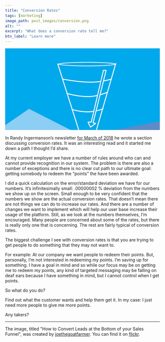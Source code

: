 ```yaml
---
title: "Conversion Rates"
tags: [marketing]
image_path: post_images/conversion.png
alt: ""
excerpt: "What does a conversion rate tell me?"
btn_label: "Learn more"
---
```

![conversion][image]

In Randy Ingermanson’s newsletter [for March of 2018](https://mailchi.mp/advancedfictionwriting/advanced-fiction-writing-e-zine-601721) he wrote a section discussing conversion rates. It was an interesting read and it started me down a path I thought I’d share.

At my current employer we have a number of rules around who can and cannot provide recognition in our system. The problem is there are also a number of exceptions and there is no clear cut path to our ultimate goal: getting somebody to redeem the “points” the have been awarded.

I did a quick calculation on the error/standard deviation we have for our numbers. It’s infinitesimally small: .00000002 % deviation from the numbers we show up on the screen. Small enough to be very confident that the numbers we show are the actual conversion rates. That doesn’t mean there are not things we can do to increase our rates. And there are a number of changes we want to implement which will help our user base increase their usage of the platform. Still, as we look at the numbers themselves, I’m encouraged. Many people are concerned about some of the rates, but there is really only one that is concerning. The rest are fairly typical of conversion rates.

The biggest challenge I see with conversion rates is that you are trying to get people to do something that they may not want to.

For example: At our company we want people to redeem their points. But, personally, I’m not interested in redeeming my points. I’m saving up for something. I have a goal in mind and so while our focus may be on getting me to redeem my points, any kind of targeted messaging may be falling on deaf ears because I have something in mind, but I cannot control when I get points.

So what do you do?

Find out what the customer wants and help them get it. In my case: I just need more people to give me more points.

Any takers?

---
The image, titled "How to Convert Leads at the Bottom of your Sales Funnel", was created by [joethegoatfarmer][farmer]. You can find it on [flickr][flickr].

[image]: /images/post_images/conversion.jpg
[flickr]: https://www.flickr.com/photos/132604339@N03/22301198133/
[farmer]: joethegoatfarmer.com